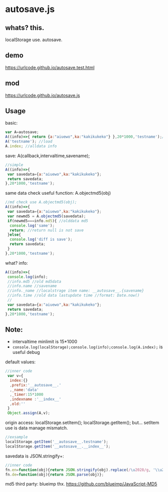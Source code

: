 # autosave.js
## whats? this.
 localStorage use. autosave.
## demo
https://urlcode.github.io/autosave.test.html

## mod
https://urlcode.github.io/autosave.js

## Usage
basic:
```js
var A=autosave;
A((info)=>{ return {a:"aiuewo",ka:"kakikukeko"} },20*1000,'testname');//save
A('testname'); //load
A.index; //alldata info
```
save: A(callback,intervaltime,savename);
```js
//simple
A((info)=>{
 var savedata={a:"aiuewo",ka:"kakikukeko"};
 return savedata;
},20*1000,'testname');
```
same data check useful function: A.objectmd5(obj)
```js
//md check use A.objectmd5(obj);
A((info)=>{
 var savedata={a:"aiuewo",ka:"kakikukeko"};
 var newmd5 = A.objectmd5(savedata);
 if(newmd5===info.md5){ //olddata md5
  console.log('same');
  return; //return null is not save
 }else{
  console.log('diff is save');
  return savedata;
 }
},20*1000,'testname');

```
what? info:
```js
A((info)=>{
 console.log(info);
 //info.md5 //old md5data
 //info.name //savename
 //info._name //localstrage item name: __autosave__.{savename} 
 //info.time //old data lastupdate time //format: Date.now() 
 //
 var savedata={a:"aiuewo",ka:"kakikukeko"};
 return savedata;
},20*1000,'testname');

```

## Note:
 - intervaltime minlimit is 15*1000
 - ```console.log(localStorage);console.log(info);console.log(A.index);``` is useful debug
 
default values:
```js
//inner code
 var v={
  index:{}
  ,prefix:'__autosave__.'
  ,_name:'data'
  ,_timer:15*1000
  ,indexname :'__index__'
  ,old:''
 }
 Object.assign(A,v);
```
origin access:
localStorage.setItem(); localStorage.getItem();
but... setItem use is data manage mismatch.
```js
//exsample
localStorage.getItem('__autosave__.testname');
localStorage.getItem('__autosave__.__index__');
```
savedata is JSON.stringify+:
```js
//inner code
fn.en=function(obj){return JSON.stringify(obj).replace(/\u2028/g, '\\u2028').replace(/\u2029/g, '\\u2029')};
fn.de=function(obj){return JSON.parse(obj)};
```

md5 third party: blueimp thx.
https://github.com/blueimp/JavaScript-MD5
